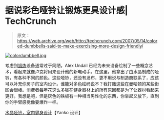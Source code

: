 # 据说彩色哑铃让锻炼更具设计感| TechCrunch

> 原文：<https://web.archive.org/web/http://techcrunch.com/2007/05/14/colored-dumbbells-said-to-make-exercising-more-design-friendly/>

[![colordumbbell.jpg](img/3183a340c720289cbb896d134e3e59ac.png)](https://web.archive.org/web/20160126090203/http://old.crunchgear.com/wp-content/uploads/colordumbbell.jpg "colordumbbell.jpg")

考虑到[锻炼](https://web.archive.org/web/20160126090203/http://crunchgear.com/category/fitness-by-crunchgear-2007/)设备通常过于简陋，Alex Undall 已经为未来设备绘制了一些概念艺术，看起来就像卢克将用来设计他的新电动手。在这里，他拿出了由水晶制成的哑铃，有各种不同的颜色。这些哑铃，还没有发布，更不用说与制造商联系了，应该可以补充你房子的室内设计。谁能对多色砝码说不？我打赌这些在曼哈顿的某些街区会很棒。消费者每年花这么多钱在健身器材上的所有原因都是为了让器材看起来更好。我想是吧，但是灰色的铁板有一种相当男性化的东西，你举起又放下，直到你的手臂感觉像要爆炸一样。

[水晶哑铃，室内健身设计](https://web.archive.org/web/20160126090203/http://www.yankodesign.com/product_info.php?products_id=2036)【Yanko 设计】